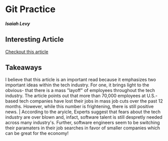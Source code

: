 # Git Practice
##### Isaiah Levy

## Interesting Article 
[Checkout this article](https://www.cnbc.com/2023/02/03/despite-big-tech-layoffs-its-still-a-good-time-to-work-in-tech.html)
## Takeaways
I believe that this article is an important read because it emphasizes two important ideas within the tech industry. 
For one, it brings light to the obvious- that there is a mass "layoff" of employees throughout the tech industry. The article points out that more than 70,000 employees at U.S.-based tech companies have lost their jobs in mass job cuts over the past 12 months. However, while this number is frightening, there is still positive news. 
|  According to the aryicle, Experts suggest that fears about the tech industry are over blown and, infact, software talent is still despretly needed across many industry's. Further, software engineers seem to be switching their paramaters in their job searches in favor of smaller companies which can be great for the economy!
